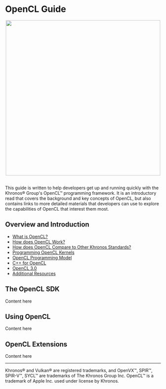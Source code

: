 # OpenCL Guide

<p align="center">
<img src="../images/opencl_logo.jpg" width=500 >
<br> <br>
</p>

This guide is written to help developers get up and running quickly with the Khronos® Group's OpenCL™ programming framework. It is an introductory read that covers the background and key concepts of OpenCL, but also contains links to more detailed materials that developers can use to explore the capabilities of OpenCL that interest them most.

## Overview and Introduction
- [What is OpenCL?](./chapters/what_is_opencl.md)
- [How does OpenCL Work?](./chapters/how_does_opencl_work.md)
- [How does OpenCL Compare to Other Khronos Standards?](./chapters/how_does_opencl_compare.md)
- [Programming OpenCL Kernels](./chapters/programming_opencl_kernels.md)
- [OpenCL Programming Model](./chapters/opencl_programming_model.md)
- [C++ for OpenCL](./chapters/cpp_for_opencl.md)
- [OpenCL 3.0](./chapters/opencl_3.md)
- [Additional Resources](./chapters/additional_resources.md)

## The OpenCL SDK

Content here

## Using OpenCL

Content here

## OpenCL Extensions
Content here

---

Khronos® and Vulkan® are registered trademarks, and OpenVX™, SPIR™, SPIR-V™, SYCL™ are trademarks of The Khronos Group Inc. OpenCL™ is a trademark of Apple Inc. used under license by Khronos.
